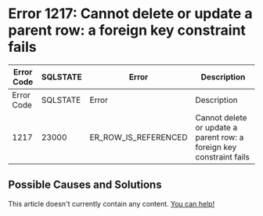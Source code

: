 
# Error 1217: Cannot delete or update a parent row: a foreign key constraint fails


| Error Code | SQLSTATE | Error | Description |
| --- | --- | --- | --- |
| Error Code | SQLSTATE | Error | Description |
| 1217 | 23000 | ER_ROW_IS_REFERENCED | Cannot delete or update a parent row: a foreign key constraint fails |




## Possible Causes and Solutions


This article doesn't currently contain any content. [You can help!](/kb/en/writing-and-editing-knowledge-base-articles/)

